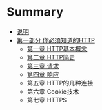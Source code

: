 # Summary

* [说明](README.md)
* [第一部分 你必须知道的HTTP](chapter1.md)
  * [第一章 HTTP基本概念](di-yi-zhang-bi-xu-zhi-dao-de-http-ji-ben-gai-nian.md)
  * [第二章 HTTP简史](di-er-zhang-http-jian-shi.md)
  * [第三章 请求](di-san-zhang-qing-qiu.md)
  * [第四章 响应](di-si-zhang-xiang-ying.md)
  * 第五章 HTTP的几种连接
  * 第六章 Cookie技术
  * 第七章 HTTPS

